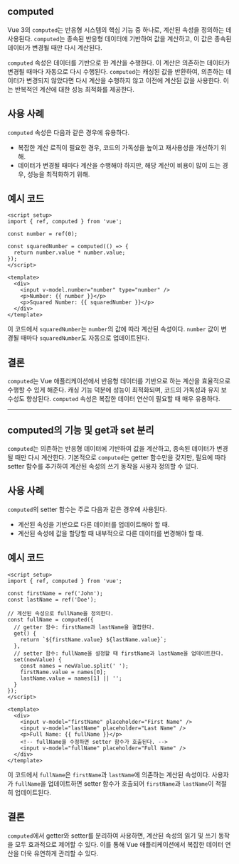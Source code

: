 ## computed
Vue 3의 `computed`는 반응형 시스템의 핵심 기능 중 하나로, 계산된 속성을 정의하는 데 사용된다. `computed`는 종속된 반응형 데이터에 기반하여 값을 계산하고, 이 값은 종속된 데이터가 변경될 때만 다시 계산된다.

`computed` 속성은 데이터를 기반으로 한 계산을 수행한다. 이 계산은 의존하는 데이터가 변경될 때마다 자동으로 다시 수행된다. `computed`는 캐싱된 값을 반환하여, 의존하는 데이터가 변경되지 않았다면 다시 계산을 수행하지 않고 이전에 계산된 값을 사용한다. 이는 반복적인 계산에 대한 성능 최적화를 제공한다.

## 사용 사례
`computed` 속성은 다음과 같은 경우에 유용하다.
- 복잡한 계산 로직이 필요한 경우, 코드의 가독성을 높이고 재사용성을 개선하기 위해.
- 데이터가 변경될 때마다 계산을 수행해야 하지만, 해당 계산이 비용이 많이 드는 경우, 성능을 최적화하기 위해.

## 예시 코드
```vue
<script setup>
import { ref, computed } from 'vue';

const number = ref(0);

const squaredNumber = computed(() => {
  return number.value * number.value;
});
</script>

<template>
  <div>
    <input v-model.number="number" type="number" />
    <p>Number: {{ number }}</p>
    <p>Squared Number: {{ squaredNumber }}</p>
  </div>
</template>

```

이 코드에서 `squaredNumber`는 `number`의 값에 따라 계산된 속성이다. `number` 값이 변경될 때마다 `squaredNumber`도 자동으로 업데이트된다.

## 결론
`computed`는 Vue 애플리케이션에서 반응형 데이터를 기반으로 하는 계산을 효율적으로 수행할 수 있게 해준다. 캐싱 기능 덕분에 성능이 최적화되며, 코드의 가독성과 유지 보수성도 향상된다. `computed` 속성은 복잡한 데이터 연산이 필요할 때 매우 유용하다.

---
## computed의 기능 및 get과 set 분리

`computed`는 의존하는 반응형 데이터에 기반하여 값을 계산하고, 종속된 데이터가 변경될 때만 다시 계산한다. 기본적으로 `computed`는 getter 함수만을 갖지만, 필요에 따라 setter 함수를 추가하여 계산된 속성의 쓰기 동작을 사용자 정의할 수 있다.
## 사용 사례
`computed`의 setter 함수는 주로 다음과 같은 경우에 사용된다.
- 계산된 속성을 기반으로 다른 데이터를 업데이트해야 할 때.
- 계산된 속성에 값을 할당할 때 내부적으로 다른 데이터를 변경해야 할 때.

## 예시 코드
```vue
<script setup>
import { ref, computed } from 'vue';

const firstName = ref('John');
const lastName = ref('Doe');

// 계산된 속성으로 fullName을 정의한다.
const fullName = computed({
  // getter 함수: firstName과 lastName을 결합한다.
  get() {
    return `${firstName.value} ${lastName.value}`;
  },
  // setter 함수: fullName을 설정할 때 firstName과 lastName을 업데이트한다.
  set(newValue) {
    const names = newValue.split(' ');
    firstName.value = names[0];
    lastName.value = names[1] || '';
  }
});
</script>

<template>
  <div>
    <input v-model="firstName" placeholder="First Name" />
    <input v-model="lastName" placeholder="Last Name" />
    <p>Full Name: {{ fullName }}</p>
    <!-- fullName을 수정하면 setter 함수가 호출된다. -->
    <input v-model="fullName" placeholder="Full Name" />
  </div>
</template>

```

이 코드에서 `fullName`은 `firstName`과 `lastName`에 의존하는 계산된 속성이다. 사용자가 `fullName`을 업데이트하면 setter 함수가 호출되어 `firstName`과 `lastName`이 적절히 업데이트된다.

## 결론
`computed`에서 getter와 setter를 분리하여 사용하면, 계산된 속성의 읽기 및 쓰기 동작을 모두 효과적으로 제어할 수 있다. 이를 통해 Vue 애플리케이션에서 복잡한 데이터 연산을 더욱 유연하게 관리할 수 있다.